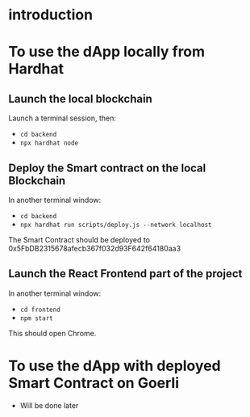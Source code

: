 # introduction

# To use the dApp locally from Hardhat

## Launch the local blockchain

Launch a terminal session, then:

- `cd backend`
- `npx hardhat node`

## Deploy the Smart contract on the local Blockchain

In another terminal window:

- `cd backend`
- `npx hardhat run scripts/deploy.js --network localhost`

The Smart Contract should be deployed to 0x5FbDB2315678afecb367f032d93F642f64180aa3

## Launch the React Frontend part of the project

In another terminal window:

- `cd frontend`
- `npm start`

This should open Chrome.

# To use the dApp with deployed Smart Contract on Goerli

- Will be done later
